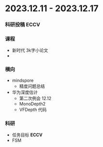 # 2023.12.11 - 2023.12.17

### 科研投稿 **ECCV**

### 课程

- 新时代 3k字小论文
- 

### 横向

- mindspore
  - 精度问题总结
- 华为深度估计
  - 第二次例会 12.12
  - MonoDepth2
  - VFDepth 代码

### 科研

- 任务目标 **ECCV**
- FSM